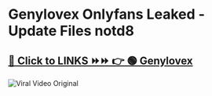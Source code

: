 
 # Genylovex Onlyfans Leaked - Update Files notd8

## <h2><a href="https://clipsfans.com/Genylovex&ref=git">🔗 Click to LINKS ⏩⏩ 👉 🟢 Genylovex </a></h2>

<a href="https://clipsfans.com/Genylovex&ref=git" rel="nofollow" data-target="animated-image.originalLink"><img src="https://i.ibb.co.com/xMMVF88/686577567.gif" alt="Viral Video Original" style="max-width: 100%; display: inline-block;" data-target="animated-image.originalImage"></a>

